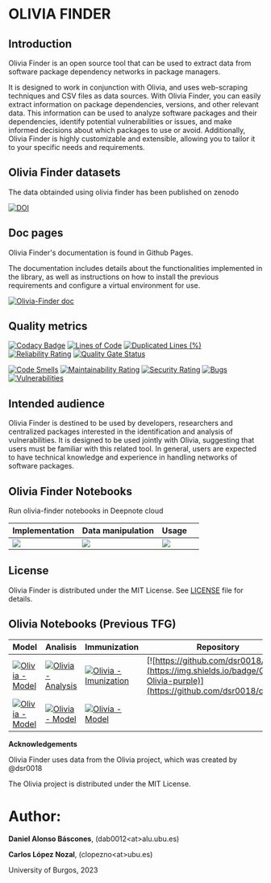# **OLIVIA FINDER**
## Introduction
Olivia Finder is an open source tool that can be used to extract data from software package dependency networks in package managers. 

It is designed to work in conjunction with Olivia, and uses web-scraping techniques and CSV files as data sources. With Olivia Finder, you can easily extract information on package dependencies, versions, and other relevant data. This information can be used to analyze software packages and their dependencies, identify potential vulnerabilities or issues, and make informed decisions about which packages to use or avoid. Additionally, Olivia Finder is highly customizable and extensible, allowing you to tailor it to your specific needs and requirements.

## Olivia Finder datasets

The data obtainded using olivia finder has been published on zenodo

[![DOI](https://zenodo.org/badge/DOI/10.5281/zenodo.7938227.svg)](https://doi.org/10.5281/zenodo.7938227)



## Doc pages
Olivia Finder's documentation is found in Github Pages. 

The documentation includes details about the functionalities implemented in the library, as well as instructions on how to install the previous requirements and configure a virtual environment for use.

[![Olivia-Finder doc](https://img.shields.io/badge/DOC-Olivia--Finder-blue)](https://dab0012.github.io/olivia-finder)


## Quality metrics
[![Codacy Badge](https://app.codacy.com/project/badge/Grade/771e39014ceb48688cb9d341c705ecf9)](https://www.codacy.com/gh/dab0012/olivia-finder/dashboard?utm_source=github.com&amp;utm_medium=referral&amp;utm_content=dab0012/olivia-finder&amp;utm_campaign=Badge_Grade)
[![Lines of Code](https://sonarcloud.io/api/project_badges/measure?project=dab0012_olivia&metric=ncloc)](https://sonarcloud.io/summary/new_code?id=dab0012_olivia) 
[![Duplicated Lines (%)](https://sonarcloud.io/api/project_badges/measure?project=dab0012_olivia&metric=duplicated_lines_density)](https://sonarcloud.io/summary/new_code?id=dab0012_olivia)
[![Reliability Rating](https://sonarcloud.io/api/project_badges/measure?project=dab0012_olivia&metric=reliability_rating)](https://sonarcloud.io/summary/new_code?id=dab0012_olivia)
[![Quality Gate Status](https://sonarcloud.io/api/project_badges/measure?project=dab0012_olivia&metric=alert_status)](https://sonarcloud.io/summary/new_code?id=dab0012_olivia)

[![Code Smells](https://sonarcloud.io/api/project_badges/measure?project=dab0012_olivia&metric=code_smells)](https://sonarcloud.io/summary/new_code?id=dab0012_olivia)
[![Maintainability Rating](https://sonarcloud.io/api/project_badges/measure?project=dab0012_olivia&metric=sqale_rating)](https://sonarcloud.io/summary/new_code?id=dab0012_olivia)
[![Security Rating](https://sonarcloud.io/api/project_badges/measure?project=dab0012_olivia&metric=security_rating)](https://sonarcloud.io/summary/new_code?id=dab0012_olivia)
[![Bugs](https://sonarcloud.io/api/project_badges/measure?project=dab0012_olivia&metric=bugs)](https://sonarcloud.io/summary/new_code?id=dab0012_olivia)
[![Vulnerabilities](https://sonarcloud.io/api/project_badges/measure?project=dab0012_olivia&metric=vulnerabilities)](https://sonarcloud.io/summary/new_code?id=dab0012_olivia)
## Intended audience

Olivia Finder is destined to be used by developers, researchers and centralized packages interested in the identification and analysis of vulnerabilities. It is designed to be used jointly with Olivia, suggesting that users must be familiar with this related tool. In general, users are expected to have technical knowledge and experience in handling networks of software packages.

## Olivia Finder Notebooks
Run olivia-finder notebooks in Deepnote cloud 
<br>

|  Implementation | Data manipulation | Usage |   |
|---|---|---|---|
| [<img src="https://deepnote.com/buttons/try-in-a-jupyter-notebook-white-small.svg">](https://deepnote.com/workspace/olivia-0732-b407de18-1731-4b54-b602-aa8db84aa932/project/olivia-finder-627b89b5-a14d-43dd-8e37-100bca8981fc/notebook/olivia-finder%2Folivia_finder%2Fnotebooks%2Folivia_finder_implementation_details-5721bfb8509248bdae331a339efef4aa) | [<img src="https://deepnote.com/buttons/try-in-a-jupyter-notebook-white-small.svg">](https://deepnote.com/workspace/olivia-0732-b407de18-1731-4b54-b602-aa8db84aa932/project/olivia-finder-627b89b5-a14d-43dd-8e37-100bca8981fc/notebook/olivia-finder%2Folivia_finder%2Fnotebooks%2Folivia_finder_implementation_details-5721bfb8509248bdae331a339efef4aa) | [<img src="https://deepnote.com/buttons/try-in-a-jupyter-notebook-white-small.svg">](https://deepnote.com/workspace/olivia-0732-b407de18-1731-4b54-b602-aa8db84aa932/project/olivia-finder-627b89b5-a14d-43dd-8e37-100bca8981fc/notebook/olivia-finder%2Folivia_finder%2Fnotebooks%2Folivia_finder_implementation_details-5721bfb8509248bdae331a339efef4aa) |   

## License

Olivia Finder is distributed under the MIT License. See [LICENSE](https://github.com/dab0012/olivia-finder/blob/06fb2d32146134e833df36bbf9828d4a9c72dc30/LICENSE) file for details.

## Olivia Notebooks (Previous TFG)

| Model | Analisis | Immunization |  Repository |
|---|---|---|---|
|[![Olivia - Model](https://img.shields.io/badge/Jupyter-Olivia%20--%20Model-%23fa0297)](https://github.com/dsr0018/olivia/blob/master/A-Model.ipynb) | [![Olivia - Analysis](https://img.shields.io/badge/Jupyter-Olivia%20--%20Analysis-%23fa0297)](https://github.com/dsr0018/olivia/blob/master/B-Analysis.ipynb)  |  [![Olivia - Imunization](https://img.shields.io/badge/Jupyter-Olivia%20--%20Imunization-%23fa0297)](https://github.com/dsr0018/olivia/blob/master/C-Immunization.ipynb) |  [![https://github.com/dsr0018/olivia](https://img.shields.io/badge/Github-Olivia-purple)](https://github.com/dsr0018/olivia) |
| [![Olivia - Model](https://colab.research.google.com/assets/colab-badge.svg)](https://colab.research.google.com/github/dab0012/olivia-finder/blob/master/notebooks/olivia/A-Model.ipynb) |  [![Olivia - Model](https://colab.research.google.com/assets/colab-badge.svg)](https://colab.research.google.com/github/dab0012/olivia-finder/blob/master/notebooks/olivia/B-Analysis.ipynb) | [![Olivia - Model](https://colab.research.google.com/assets/colab-badge.svg)](https://colab.research.google.com/github/dab0012/olivia-finder/blob/master/notebooks/olivia/C-Immunization.ipynb)  |  









**Acknowledgements**

Olivia Finder uses data from the Olivia project, which was created by @dsr0018

The Olivia project is distributed under the MIT License.

# **Author:** 

**Daniel Alonso Báscones**, (dab0012\<at>alu.ubu.es)

**Carlos López Nozal**, (clopezno\<at>ubu.es)

University of Burgos, 2023



